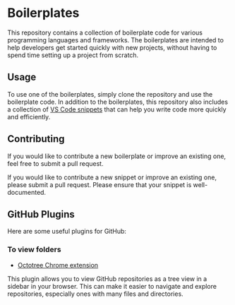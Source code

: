 # Boilerplates

This repository contains a collection of boilerplate code for various programming languages and frameworks. The boilerplates are intended to help developers get started quickly with new projects, without having to spend time setting up a project from scratch.

## Usage

To use one of the boilerplates, simply clone the repository and use the boilerplate code.
In addition to the boilerplates, this repository also includes a collection of [VS Code snippets](https://code.visualstudio.com/docs/editor/userdefinedsnippets) that can help you write code more quickly and efficiently.

## Contributing

If you would like to contribute a new boilerplate or improve an existing one, feel free to submit a pull request.

If you would like to contribute a new snippet or improve an existing one, please submit a pull request. Please ensure that your snippet is well-documented.

## GitHub Plugins

Here are some useful plugins for GitHub:

### To view folders

- [Octotree Chrome extension](https://chrome.google.com/webstore/detail/octotree-github-code-tree/bkhaagjahfmjljalopjnoealnfndnagc)

This plugin allows you to view GitHub repositories as a tree view in a sidebar in your browser. This can make it easier to navigate and explore repositories, especially ones with many files and directories.
